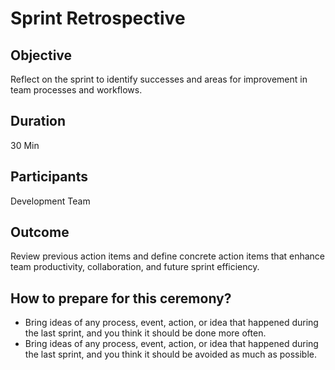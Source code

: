 # Sprint Retrospective

## Objective
Reflect on the sprint to identify successes and areas for improvement in team processes and workflows.

## Duration
30 Min

## Participants
Development Team

## Outcome
Review previous action items and define concrete action items that enhance team productivity, collaboration, and future sprint efficiency.

## How to prepare for this ceremony?
- Bring ideas of any process, event, action, or idea that happened during the last sprint, and you think it should be done more often.
- Bring ideas of any process, event, action, or idea that happened during the last sprint, and you think it should be avoided as much as possible.

